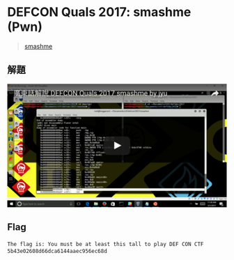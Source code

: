 # DEFCON Quals 2017: smashme (Pwn)

> [smashme](smashme)

## 解題

[![廣東話解說](video.png)](https://youtu.be/Ej3q_h3_XGc)

## Flag

```
The flag is: You must be at least this tall to play DEF CON CTF 5b43e02608d66dca6144aaec956ec68d
```